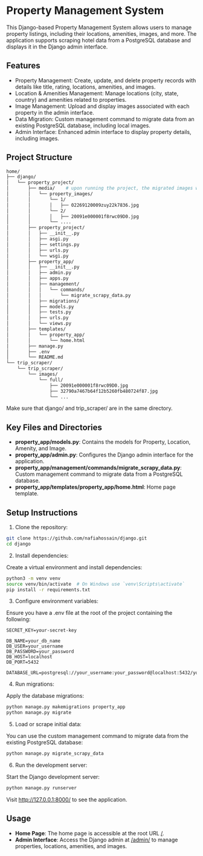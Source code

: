 # Property Management System

This Django-based Property Management System allows users to manage property listings, including their locations, amenities, images, and more. The application supports scraping hotel data from a PostgreSQL database and displays it in the Django admin interface.


## Features
  - Property Management: Create, update, and delete property records with details like title, rating, locations, amenities, and images.
  - Location & Amenities Management: Manage locations (city, state, country) and amenities related to properties.
  - Image Management: Upload and display images associated with each property in the admin interface.
  - Data Migration: Custom management command to migrate data from an existing PostgreSQL database, including local images.
  - Admin Interface: Enhanced admin interface to display property details, including images.


## Project Structure

```bash
home/
├── django/
│   └── property_project/
│       ├── media/    # upon running the project, the migrated images will be stored in this folder.
│       │   └── property_images/
│       │       └── 1/
│       │       │   ├── 02269120009zuy22k7836.jpg
│       │       └── 2/
│       │       │   ├── 20091e000001f8rwc09D0.jpg
│       │       └── ....
│       ├── property_project/
│       │   ├── __init__.py
│       │   ├── asgi.py
│       │   ├── settings.py
│       │   ├── urls.py
│       │   └── wsgi.py
│       ├── property_app/
│       │   ├── __init__.py
│       │   ├── admin.py
│       │   ├── apps.py
│       │   ├── management/
│       │   │   └── commands/
│       │   │       └── migrate_scrapy_data.py
│       │   ├── migrations/
│       │   ├── models.py
│       │   ├── tests.py
│       │   ├── urls.py
│       │   └── views.py
│       ├── templates/
│       │   └── property_app/
│       │       └── home.html
│       ├── manage.py
│       ├── .env
│       └── README.md
└── trip_scraper/
    └── trip_scraper/
        └── images/
            └── full/
                ├── 20091e000001f8rwc09D0.jpg
                ├── 32790a7467b64f12b5260fb480724f87.jpg
                └── ...
```

Make sure that django/ and trip_scraper/ are in the same directory.

## Key Files and Directories
  - **property_app/models.py**: Contains the models for Property, Location, Amenity, and Image.
  - **property_app/admin.py**: Configures the Django admin interface for the application.
  - **property_app/management/commands/migrate_scrapy_data.py**: Custom management command to migrate data from a PostgreSQL database.
  - **property_app/templates/property_app/home.html**: Home page template.


## Setup Instructions

  1. Clone the repository:
  
  ```bash
  git clone https://github.com/nafiahossain/django.git
  cd django
  ```

  2. Install dependencies:
  
  Create a virtual environment and install dependencies:
  
  ```bash
  python3 -m venv venv
  source venv/bin/activate  # On Windows use `venv\Scripts\activate`
  pip install -r requirements.txt
  ```

  3. Configure environment variables:
  
  Ensure you have a .env file at the root of the project containing the following:
  
  ```plaintext
  SECRET_KEY=your-secret-key

  DB_NAME=your_db_name
  DB_USER=your_username
  DB_PASSWORD=your_password
  DB_HOST=localhost
  DB_PORT=5432
  
  DATABASE_URL=postgresql://your_username:your_password@localhost:5432/your_db_name
  ```
  4. Run migrations:
  
  Apply the database migrations:
  
  ```bash
  python manage.py makemigrations property_app
  python manage.py migrate
  ```

  5. Load or scrape initial data:
  
  You can use the custom management command to migrate data from the existing PostgreSQL 
  database:
    
  ```bash
  python manage.py migrate_scrapy_data
  ```

  6. Run the development server:
  
  Start the Django development server:
  
  ```bash
  python manage.py runserver
  ```

  Visit http://127.0.0.1:8000/ to see the application.


## Usage
  - **Home Page**: The home page is accessible at the root URL [/](http://127.0.0.1:8000/).
  - **Admin Interface**: Access the Django admin at [/admin/](http://127.0.0.1:8000/admin/) to manage properties, locations, amenities, and images.


